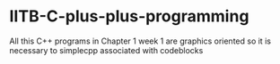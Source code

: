 # IITB-C-plus-plus-programming



All this C++ programs in Chapter 1 week 1 are graphics oriented so it is necessary to simplecpp associated with codeblocks
